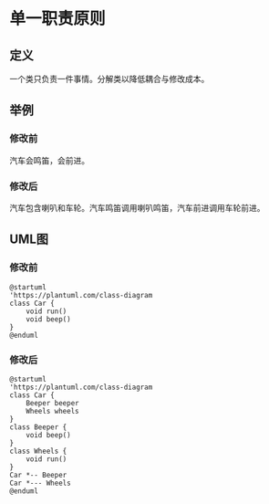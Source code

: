 # 单一职责原则

## 定义
一个类只负责一件事情。分解类以降低耦合与修改成本。

## 举例
### 修改前
汽车会鸣笛，会前进。
### 修改后
汽车包含喇叭和车轮。汽车鸣笛调用喇叭鸣笛，汽车前进调用车轮前进。

## UML图
### 修改前
```puml
@startuml
'https://plantuml.com/class-diagram
class Car {
    void run()
    void beep()
}
@enduml
```
### 修改后
```puml
@startuml
'https://plantuml.com/class-diagram
class Car {
    Beeper beeper
    Wheels wheels
}
class Beeper {
    void beep()
}
class Wheels {
    void run()
}
Car *-- Beeper
Car *--- Wheels
@enduml
```